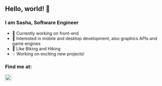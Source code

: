 ## Hello, world! 👋

### I am Sasha, Software Engineer
- 📱 Currently working on front-end
- 🔭 Interested in  mobile and desktop development, also graphics APIs and game engines
- 🚴 Like Biking and Hiking
- 💡 Working on exciting new projects!

### Find me at:

[<img align="left" alt="chequnov | Instagram" width="22px" src="https://cdn.jsdelivr.net/npm/simple-icons@v3/icons/instagram.svg" />][instagram]

[instagram]: https://www.instagram.com/chequnov
